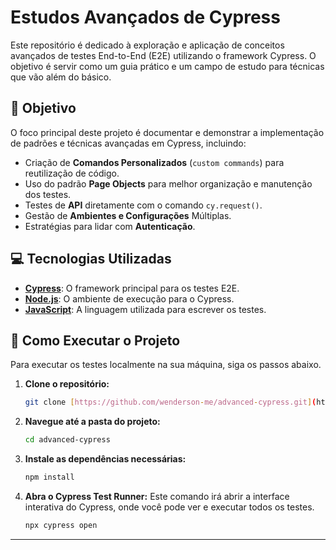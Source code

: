 # Estudos Avançados de Cypress

Este repositório é dedicado à exploração e aplicação de conceitos avançados de testes End-to-End (E2E) utilizando o framework Cypress. O objetivo é servir como um guia prático e um campo de estudo para técnicas que vão além do básico.

## 🎯 Objetivo

O foco principal deste projeto é documentar e demonstrar a implementação de padrões e técnicas avançadas em Cypress, incluindo:

* Criação de **Comandos Personalizados** (`custom commands`) para reutilização de código.
* Uso do padrão **Page Objects** para melhor organização e manutenção dos testes.
* Testes de **API** diretamente com o comando `cy.request()`.
* Gestão de **Ambientes e Configurações** Múltiplas.
* Estratégias para lidar com **Autenticação**.

## 💻 Tecnologias Utilizadas

* [**Cypress**](https://www.cypress.io/): O framework principal para os testes E2E.
* [**Node.js**](https://nodejs.org/en): O ambiente de execução para o Cypress.
* [**JavaScript**](https://developer.mozilla.org/pt-BR/docs/Web/JavaScript): A linguagem utilizada para escrever os testes.

## 🚀 Como Executar o Projeto

Para executar os testes localmente na sua máquina, siga os passos abaixo.

1.  **Clone o repositório:**
    ```bash
    git clone [https://github.com/wenderson-me/advanced-cypress.git](https://github.com/wenderson-me/advanced-cypress.git)
    ```

2.  **Navegue até a pasta do projeto:**
    ```bash
    cd advanced-cypress
    ```

3.  **Instale as dependências necessárias:**
    ```bash
    npm install
    ```

4.  **Abra o Cypress Test Runner:**
    Este comando irá abrir a interface interativa do Cypress, onde você pode ver e executar todos os testes.
    ```bash
    npx cypress open
    ```

---
